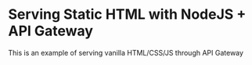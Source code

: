 <!--
title: AWS Lambda Serving Static HTML Node Example
menuText: Serving Static HTML
layout: Doc
-->

# Serving Static HTML with NodeJS + API Gateway

This is an example of serving vanilla HTML/CSS/JS through API Gateway